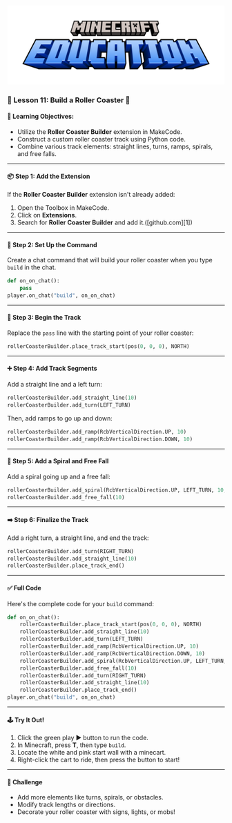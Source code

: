 ![Minecraft Education Logo](images/education-minecraft-logo.png)

### 📝 Lesson 11: Build a Roller Coaster 🎢

#### 🎯 Learning Objectives:

* Utilize the **Roller Coaster Builder** extension in MakeCode.
* Construct a custom roller coaster track using Python code.
* Combine various track elements: straight lines, turns, ramps, spirals, and free falls.

---

#### 📦 Step 1: Add the Extension

If the **Roller Coaster Builder** extension isn't already added:

1. Open the Toolbox in MakeCode.
2. Click on **Extensions**.
3. Search for **Roller Coaster Builder** and add it.([github.com][1])

---

#### 🧱 Step 2: Set Up the Command

Create a chat command that will build your roller coaster when you type `build` in the chat.

```python
def on_on_chat():
    pass
player.on_chat("build", on_on_chat)
```

---

#### 🚧 Step 3: Begin the Track

Replace the `pass` line with the starting point of your roller coaster:

```python
rollerCoasterBuilder.place_track_start(pos(0, 0, 0), NORTH)
```

---

#### ➕ Step 4: Add Track Segments

Add a straight line and a left turn:

```python
rollerCoasterBuilder.add_straight_line(10)
rollerCoasterBuilder.add_turn(LEFT_TURN)
```

Then, add ramps to go up and down:

```python
rollerCoasterBuilder.add_ramp(RcbVerticalDirection.UP, 10)
rollerCoasterBuilder.add_ramp(RcbVerticalDirection.DOWN, 10)
```

---

#### 🔁 Step 5: Add a Spiral and Free Fall

Add a spiral going up and a free fall:

```python
rollerCoasterBuilder.add_spiral(RcbVerticalDirection.UP, LEFT_TURN, 10, 3)
rollerCoasterBuilder.add_free_fall(10)
```

---

#### ➡️ Step 6: Finalize the Track

Add a right turn, a straight line, and end the track:

```python
rollerCoasterBuilder.add_turn(RIGHT_TURN)
rollerCoasterBuilder.add_straight_line(10)
rollerCoasterBuilder.place_track_end()
```

---

#### ✅ Full Code

Here's the complete code for your `build` command:

```python
def on_on_chat():
    rollerCoasterBuilder.place_track_start(pos(0, 0, 0), NORTH)
    rollerCoasterBuilder.add_straight_line(10)
    rollerCoasterBuilder.add_turn(LEFT_TURN)
    rollerCoasterBuilder.add_ramp(RcbVerticalDirection.UP, 10)
    rollerCoasterBuilder.add_ramp(RcbVerticalDirection.DOWN, 10)
    rollerCoasterBuilder.add_spiral(RcbVerticalDirection.UP, LEFT_TURN, 10, 3)
    rollerCoasterBuilder.add_free_fall(10)
    rollerCoasterBuilder.add_turn(RIGHT_TURN)
    rollerCoasterBuilder.add_straight_line(10)
    rollerCoasterBuilder.place_track_end()
player.on_chat("build", on_on_chat)
```

---

#### 🕹️ Try It Out!

1. Click the green play ▶️ button to run the code.
2. In Minecraft, press **T**, then type `build`.
3. Locate the white and pink start wall with a minecart.
4. Right-click the cart to ride, then press the button to start!

---

#### 🧠 Challenge

* Add more elements like turns, spirals, or obstacles.
* Modify track lengths or directions.
* Decorate your roller coaster with signs, lights, or mobs!
